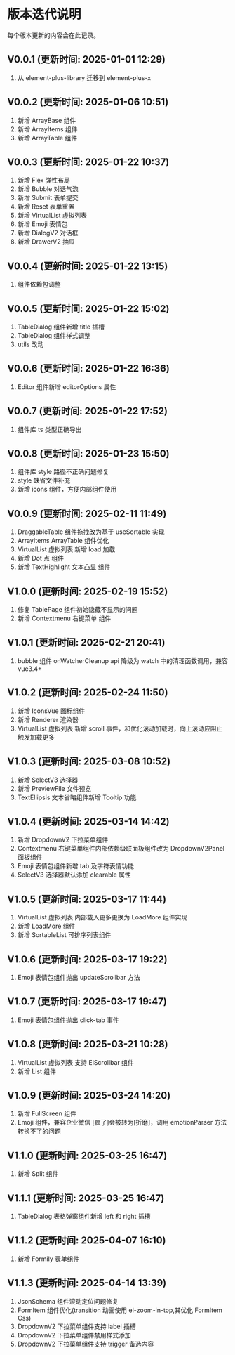 # 版本迭代说明

每个版本更新的内容会在此记录。

## V0.0.1 (更新时间: 2025-01-01 12:29)

1. 从 element-plus-library 迁移到 element-plus-x

## V0.0.2 (更新时间: 2025-01-06 10:51)

1. 新增 ArrayBase 组件
2. 新增 ArrayItems 组件
3. 新增 ArrayTable 组件

## V0.0.3 (更新时间: 2025-01-22 10:37)

1. 新增 Flex 弹性布局
2. 新增 Bubble 对话气泡
3. 新增 Submit 表单提交
4. 新增 Reset 表单重置
5. 新增 VirtualList 虚拟列表
6. 新增 Emoji 表情包
7. 新增 DialogV2 对话框
8. 新增 DrawerV2 抽屉

## V0.0.4 (更新时间: 2025-01-22 13:15)

1. 组件依赖包调整

## V0.0.5 (更新时间: 2025-01-22 15:02)

1. TableDialog 组件新增 title 插槽
2. TableDialog 组件样式调整
3. utils 改动

## V0.0.6 (更新时间: 2025-01-22 16:36)

1. Editor 组件新增 editorOptions 属性

## V0.0.7 (更新时间: 2025-01-22 17:52)

1. 组件库 ts 类型正确导出

## V0.0.8 (更新时间: 2025-01-23 15:50)

1. 组件库 style 路径不正确问题修复
2. style 缺省文件补充
3. 新增 icons 组件，方便内部组件使用

## V0.0.9 (更新时间: 2025-02-11 11:49)

1. DraggableTable 组件拖拽改为基于 useSortable 实现
2. ArrayItems ArrayTable 组件优化
3. VirtualList 虚拟列表 新增 load 加载
4. 新增 Dot 点 组件
5. 新增 TextHighlight 文本凸显 组件

## V1.0.0 (更新时间: 2025-02-19 15:52)

1. 修复 TablePage 组件初始隐藏不显示的问题
2. 新增 Contextmenu 右键菜单 组件

## V1.0.1 (更新时间: 2025-02-21 20:41)

1. bubble 组件 onWatcherCleanup api 降级为 watch 中的清理函数调用，兼容 vue3.4+

## V1.0.2 (更新时间: 2025-02-24 11:50)

1. 新增 IconsVue 图标组件
2. 新增 Renderer 渲染器
3. VirtualList 虚拟列表 新增 scroll 事件，和优化滚动加载时，向上滚动应阻止触发加载更多

## V1.0.3 (更新时间: 2025-03-08 10:52)

1. 新增 SelectV3 选择器
2. 新增 PreviewFile 文件预览
3. TextEllipsis 文本省略组件新增 Tooltip 功能

## V1.0.4 (更新时间: 2025-03-14 14:42)

1. 新增 DropdownV2 下拉菜单组件
2. Contextmenu 右键菜单组件内部依赖级联面板组件改为 DropdownV2Panel 面板组件
3. Emoji 表情包组件新增 tab 及字符表情功能
4. SelectV3 选择器默认添加 clearable 属性

## V1.0.5 (更新时间: 2025-03-17 11:44)

1. VirtualList 虚拟列表 内部载入更多更换为 LoadMore 组件实现
2. 新增 LoadMore 组件
3. 新增 SortableList 可排序列表组件

## V1.0.6 (更新时间: 2025-03-17 19:22)

1. Emoji 表情包组件抛出 updateScrollbar 方法

## V1.0.7 (更新时间: 2025-03-17 19:47)

1. Emoji 表情包组件抛出 click-tab 事件

## V1.0.8 (更新时间: 2025-03-21 10:28)

1. VirtualList 虚拟列表 支持 ElScrollbar 组件
2. 新增 List 组件

## V1.0.9 (更新时间: 2025-03-24 14:20)

1. 新增 FullScreen 组件
2. Emoji 组件，兼容企业微信 [疯了]会被转为[折磨]，调用 emotionParser 方法转换不了的问题

## V1.1.0 (更新时间: 2025-03-25 16:47)

1. 新增 Split 组件

## V1.1.1 (更新时间: 2025-03-25 16:47)

1. TableDialog 表格弹窗组件新增 left 和 right 插槽

## V1.1.2 (更新时间: 2025-04-07 16:10)

1. 新增 Formily 表单组件

## V1.1.3 (更新时间: 2025-04-14 13:39)

1. JsonSchema 组件滚动定位问题修复
2. FormItem 组件优化(transition 动画使用 el-zoom-in-top,其优化 FormItem Css)
3. DropdownV2 下拉菜单组件支持 label 插槽
4. DropdownV2 下拉菜单组件禁用样式添加
5. DropdownV2 下拉菜单组件支持 trigger 备选内容
